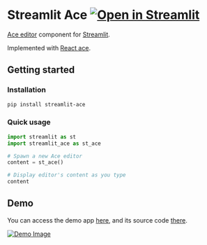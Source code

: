 # Streamlit Ace [![Open in Streamlit](https://static.streamlit.io/badges/streamlit_badge_black_white.svg)](https://share.streamlit.io/okld/streamlit-ace/demo/)

[Ace editor](https://ace.c9.io/) component for [Streamlit](https://www.streamlit.io/).

Implemented with [React ace](https://github.com/securingsincity/react-ace).

## Getting started 

### Installation

```sh
pip install streamlit-ace
```

### Quick usage

```python
import streamlit as st
import streamlit_ace as st_ace

# Spawn a new Ace editor
content = st_ace()

# Display editor's content as you type
content
```

## Demo

You can access the demo app [here](https://share.streamlit.io/okld/streamlit-ace/demo/), and its source code [there](https://github.com/okld/streamlit-ace/blob/master/demo/streamlit_app.py).

[![Demo Image](https://raw.githubusercontent.com/okld/streamlit-ace/master/demo/streamlit_ace_demo.gif)](https://share.streamlit.io/okld/streamlit-ace/demo/)
